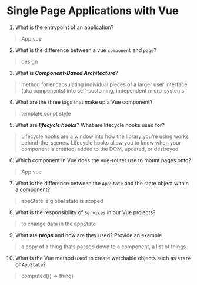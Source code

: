 # Single Page Applications with Vue
01. What is the entrypoint of an application?

  > App.vue

02. What is the difference between a vue `component` and `page`?

  > design 

03. What is ***Component-Based Architecture***?

  > method for encapsulating individual pieces of a larger user interface (aka components) into self-sustaining, independent micro-systems

04. What are the three tags that make up a Vue component?

  > template script style

05. What are ***lifecycle hooks***? What are lifecycle hooks used for?

  > Lifecycle hooks are a window into how the library you’re using works behind-the-scenes. Lifecycle hooks allow you to know when your component is created, added to the DOM, updated, or destroyed

06. Which component in Vue does the vue-router use to mount pages onto?

  > App.vue

07. What is the difference between the `AppState` and the state object within a component?

  > appState is global state is scoped

08. What is the responsibility of `Services` in our Vue projects?

  > to change data in the appState

09. What are ***props*** and how are they used? Provide an example

  > a copy of a thing thats passed down to a component, a list of things

10. What is the Vue method used to create watchable objects such as `state` or `AppState`?

  > computed(() => thing)
